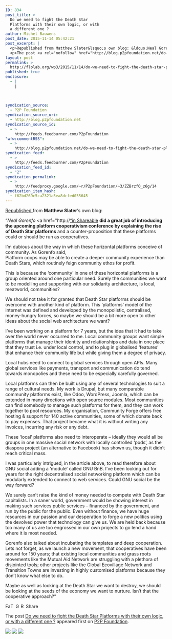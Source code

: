 ```yaml
---
ID: 834
post_title: >
  Do we need to fight the Death Star
  Platforms with their own logic, or with
  a different one ?
author: Michel Bauwens
post_date: 2015-11-14 05:42:21
post_excerpt: |
  <p>Republished from Matthew Slater&lsquo;s own blog: &ldquo;Neal Gorenfo</p>
  <p>The post <a rel="nofollow" href="http://blog.p2pfoundation.net/do-we-need-to-fight-the-death-star-platforms-with-their-own-logic-or-with-a-different-one/2015/11/14">Do we need to fight the Death Star Platforms with their own logic, or with a different one ?</a> appeared first on <a rel="nofollow" href="http://blog.p2pfoundation.net/">P2P Foundation</a>.</p>
layout: post
permalink: >
  http://flolab.org/wp3/2015/11/14/do-we-need-to-fight-the-death-star-platforms-with-their-own-logic-or-with-a-different-one/
published: true
enclosure:
  - |
    |
        
        
        
syndication_source:
  - P2P Foundation
syndication_source_uri:
  - http://blog.p2pfoundation.net
syndication_source_id:
  - >
    http://feeds.feedburner.com/P2pFoundation
"wfw:commentRSS":
  - >
    http://blog.p2pfoundation.net/do-we-need-to-fight-the-death-star-platforms-with-their-own-logic-or-with-a-different-one/2015/11/14/feed
syndication_feed:
  - >
    http://feeds.feedburner.com/P2pFoundation
syndication_feed_id:
  - "2"
syndication_permalink:
  - >
    http://feedproxy.google.com/~r/P2pFoundation/~3/ZZBrzfO_z6g/14
syndication_item_hash:
  - f62bd269c5ca2321a5ea8dcfed055645
---
```

[Republished ][1] from **Matthew Slater**‘s own blog:

“*Neal Gorenfo* <a href="http://[“in Shareable][2] **did a great job of introducing the upcoming platform cooperativism conference by explaining the rise of Death Star platforms** and a counter-proposition that these platforms could or should be run as cooperatives.

I’m dubious about the way in which these horizontal platforms conceive of community. As Gorenfo said,  
Platform coops may be able to create a deeper community experience than Death Stars, which routinely feign community ethos for profit.

This is because the ‘community’ in one of these horizontal platforms is a group oriented around one particular need. Surely the communities we want to be modelling and supporting with our solidarity architecture, is local, meatworld, communities?

We should not take it for granted that Death Star platforms should be overcome with another kind of platform. This ‘platforms’ model of the internet was defined and developed by the monopolistic, centralised, money-hungry forces, so maybe we should be a bit more open to other ideas about the social web architecture we want?

I’ve been working on a platform for 7 years, but the idea that it had to take over the world never occurred to me. Local community groups want simple platforms that manage their identity and relationships and data in one place that they trust i.e. under local control, and to plug in globalised ‘features’ that enhance their community life but while giving them a degree of privacy.

Local hubs need to connect to global services through open APIs. Many global services like payments, transport and communication do tend towards monopolies and these need to be especially carefully governed.

Local platforms can then be built using any of several technologies to suit a range of cultural needs. My work is Drupal, but many comparable community platforms exist, like Odoo, WordPress, Joomla, which can be extended in many directions with open source modules. Most communities can find somebody to manage such platforms for them, and they can work together to pool resources. My organisation, Community Forge offers free hosting & support for 140 active communities, some of which donate back to pay expenses. That project became what it is without writing any invoices, incurring any risk or any debt.

These ‘local’ platforms also need to interoperate – ideally they would all be groups in one massive social network with locally controlled ‘pods’, as the diaspora project (an alternative to Facebook) has shown us, though it didn’t reach critical mass.

I was particularly intrigued, in the article above, to read therefore about GNU social adding a ‘module’ called GNU BnB. I’ve been looking out for years for the right decentralised social networking platform which can be modularly extended to connect to web services. Could GNU social be the way forward?

We surely can’t raise the kind of money needed to compete with Death Star capitalists. In a saner world, government would be showing interest in making such services public services – financed by the government, and run by the public for the public. Even without finance, we have huge resources in our passion and our desperation to forge a new politics using the devolved power that technology can give us. We are held back because too many of us are too engrossed in our own projects to go lend a hand where it is most needed.

Gorenfo also talked about incubating the templates and deep cooperation. Lets not forget, as we launch a new movement, that cooperatives have been around for 150 years; that existing local communities and grass roots movements like the Mutual Aid Network are struggling with a plethora of disjointed tools; other projects like the Global Ecovillage Network and Transition Towns are investing in highly customised platforms because they don’t know what else to do.

Maybe as well as looking at the Death Star we want to destroy, we should be looking at the seeds of the economy we want to nurture. Isn’t that the cooperative approach?”

<a class="a2a_button_facebook" href="http://www.addtoany.com/add_to/facebook?linkurl=http%3A%2F%2Fblog.p2pfoundation.net%2Fdo-we-need-to-fight-the-death-star-platforms-with-their-own-logic-or-with-a-different-one%2F2015%2F11%2F14&linkname=Do%20we%20need%20to%20fight%20the%20Death%20Star%20Platforms%20with%20their%20own%20logic%2C%20or%20with%20a%20different%20one%20%3F" title="Facebook" rel="nofollow"><img src="http://blog.p2pfoundation.net/wp-content/plugins/add-to-any/icons/facebook.png" width="16" height="16" alt="Facebook" /></a><a class="a2a_button_twitter" href="http://www.addtoany.com/add_to/twitter?linkurl=http%3A%2F%2Fblog.p2pfoundation.net%2Fdo-we-need-to-fight-the-death-star-platforms-with-their-own-logic-or-with-a-different-one%2F2015%2F11%2F14&linkname=Do%20we%20need%20to%20fight%20the%20Death%20Star%20Platforms%20with%20their%20own%20logic%2C%20or%20with%20a%20different%20one%20%3F" title="Twitter" rel="nofollow"><img src="http://blog.p2pfoundation.net/wp-content/plugins/add-to-any/icons/twitter.png" width="16" height="16" alt="Twitter" /></a><a class="a2a_button_google_plus" href="http://www.addtoany.com/add_to/google_plus?linkurl=http%3A%2F%2Fblog.p2pfoundation.net%2Fdo-we-need-to-fight-the-death-star-platforms-with-their-own-logic-or-with-a-different-one%2F2015%2F11%2F14&linkname=Do%20we%20need%20to%20fight%20the%20Death%20Star%20Platforms%20with%20their%20own%20logic%2C%20or%20with%20a%20different%20one%20%3F" title="Google+" rel="nofollow"><img src="http://blog.p2pfoundation.net/wp-content/plugins/add-to-any/icons/google_plus.png" width="16" height="16" alt="Google+" /></a><a class="a2a_button_reddit" href="http://www.addtoany.com/add_to/reddit?linkurl=http%3A%2F%2Fblog.p2pfoundation.net%2Fdo-we-need-to-fight-the-death-star-platforms-with-their-own-logic-or-with-a-different-one%2F2015%2F11%2F14&linkname=Do%20we%20need%20to%20fight%20the%20Death%20Star%20Platforms%20with%20their%20own%20logic%2C%20or%20with%20a%20different%20one%20%3F" title="Reddit" rel="nofollow"><img src="http://blog.p2pfoundation.net/wp-content/plugins/add-to-any/icons/reddit.png" width="16" height="16" alt="Reddit" /></a><a class="a2a_dd a2a_target addtoany_share_save" href="https://www.addtoany.com/share#url=http%3A%2F%2Fblog.p2pfoundation.net%2Fdo-we-need-to-fight-the-death-star-platforms-with-their-own-logic-or-with-a-different-one%2F2015%2F11%2F14&title=Do%20we%20need%20to%20fight%20the%20Death%20Star%20Platforms%20with%20their%20own%20logic%2C%20or%20with%20a%20different%20one%20%3F" id="wpa2a_2"><img src="http://blog.p2pfoundation.net/wp-content/plugins/add-to-any/share_save_120_16.png" width="120" height="16" alt="Share" /></a>

The post <a rel="nofollow" href="http://blog.p2pfoundation.net/do-we-need-to-fight-the-death-star-platforms-with-their-own-logic-or-with-a-different-one/2015/11/14">Do we need to fight the Death Star Platforms with their own logic, or with a different one ?</a> appeared first on <a rel="nofollow" href="http://blog.p2pfoundation.net/">P2P Foundation</a>.

<div class="feedflare">
  <a href="http://feeds.feedburner.com/~ff/P2pFoundation?a=ZZBrzfO_z6g:Z-XmSbgkOng:7Q72WNTAKBA"><img src="http://feeds.feedburner.com/~ff/P2pFoundation?d=7Q72WNTAKBA" border="0" /></img></a> <a href="http://feeds.feedburner.com/~ff/P2pFoundation?a=ZZBrzfO_z6g:Z-XmSbgkOng:D7DqB2pKExk"><img src="http://feeds.feedburner.com/~ff/P2pFoundation?i=ZZBrzfO_z6g:Z-XmSbgkOng:D7DqB2pKExk" border="0" /></img></a> <a href="http://feeds.feedburner.com/~ff/P2pFoundation?a=ZZBrzfO_z6g:Z-XmSbgkOng:2mJPEYqXBVI"><img src="http://feeds.feedburner.com/~ff/P2pFoundation?d=2mJPEYqXBVI" border="0" /></img></a>
</div>

<img src="http://feeds.feedburner.com/~r/P2pFoundation/~4/ZZBrzfO_z6g" height="1" width="1" alt="" />

 [1]: http://matslats.net/death-star-fire
 [2]: http://www.shareable.net/blog/how-platform-coops-can-beat-death-stars-like-uber-to-create-a-real-sharing-economy